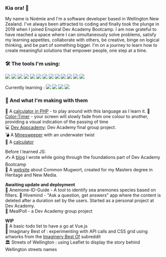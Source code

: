 ### Kia ora! 👋

My name is Noémie and I'm a software developer based in Wellington New Zealand. I've always been attracted to coding and finally took the plunge in 2019 when I joined Enspiral Dev Academy Bootcamp. I am now grateful to have reached a space where I can simultaneously solve problems, satisfy my learning appetites, collaborate with others, be creative, binge on logical thinking, and be part of something bigger. I'm on a journey to learn how to create meaningful solutions that empower people, one step at a time.

### &#x1f6e0; The tools I'm using:

![](https://img.shields.io/badge/Linux-informational?style=flat&logo=linux&logoColor=white&color=2bbc8a)
![](https://img.shields.io/badge/HTML-informational?style=flat&logo=html5&logoColor=white&color=2bbc8a)
![](https://img.shields.io/badge/CSS-informational?style=flat&logo=css3&logoColor=white&color=2bbc8a)
![](https://img.shields.io/badge/Javascript-informational?style=flat&logo=javascript&logoColor=white&color=2bbc8a)
![](https://img.shields.io/badge/Typescript-informational?style=flat&logo=typescript&logoColor=white&color=2bbc8a)
![](https://img.shields.io/badge/Node.js-informational?style=flat&logo=Node.js&logoColor=white&color=2bbc8a)
![](https://img.shields.io/badge/React-informational?style=flat&logo=react&logoColor=white&color=2bbc8a)
![](https://img.shields.io/badge/Redux-informational?style=flat&logo=redux&logoColor=white&color=2bbc8a)
![](https://img.shields.io/badge/Express.js-informational?style=flat&logo=express&logoColor=white&color=2bbc8a)
![](https://img.shields.io/badge/Knex-informational?style=flat&logo=knex&logoColor=white&color=2bbc8a)
![](https://img.shields.io/badge/Jest-informational?style=flat&logo=jest&logoColor=white&color=2bbc8a)
![](https://img.shields.io/badge/Git-informational?style=flat&logo=git&logoColor=white&color=2bbc8a)
![](https://img.shields.io/badge/Heroku-informational?style=flat&logo=heroku&logoColor=white&color=2bbc8a)

Currently learning :
![](https://img.shields.io/badge/Leaflet-informational?style=flat&logo=leaflet&logoColor=white&color=2bbc8a)
![](https://img.shields.io/badge/Vue.js-informational?style=flat&logo=Vue.js&logoColor=white&color=2bbc8a)
![](https://img.shields.io/badge/Netlify-informational?style=flat&logo=netlify&logoColor=white&color=2bbc8a)
![](https://img.shields.io/badge/php-informational?style=flat&logo=php&logoColor=white&color=2bbc8a)


### 🧱 And what I'm making with them
🧮 A [calculator in PHP](https://php-simple-calculator.herokuapp.com/) - to play around with this language as I learn it.
🎨 [Color-Timer](https://aneno-m-e.github.io/color-timer/) - your screen will slowly fade from one colour to another, providing a visual indication of the passing of time  
💻 [Dev Appcademy](https://dev-appcademy.herokuapp.com/): Dev Academy final group project.  
💣 A [Minesweeper](https://aneno-m-e.github.io/minesweeper/) with an underwater twist  
🧮 A [calculator](https://aneno-m-e.github.io/calculator/)

Before I learned JS:  
✍️ A [blog](aneno-m-e.github.io) I wrote while going through the foundations part of Dev Academy Bootcamp  
🌿 A [website](https://aneno-m-e.github.io/artemisia/) about Common Mugwort, created for my Masters degree in Heritage and New Media.  

**Awaiting update and deployment**   
🌊 Anemone-ID-Guide - A tool to identify sea anemones species based on filters.
🐝 Hivemind - "Ask a question, get answers" app where the content is deleted after a duration set by the users. Started as a personal project at Dev Academy.  
🥣 MealPoll - a Dev Academy group project

**WIP**  
📃 A basic todo list to have a go at Vue.js  
🦄 Imaginary Best of : experimenting with API calls and CSS grid using artworks from the [Imaginery Best Of](https://www.reddit.com/r/ImaginaryBestOf/) subreddit  
🏛️ Streets of Wellington : using Leaflet to display the story behind Wellington streets names
